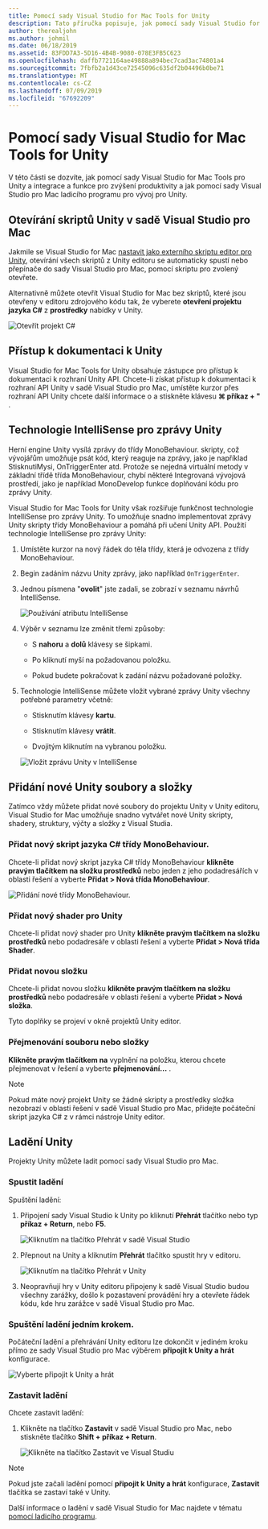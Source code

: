 ```yaml
---
title: Pomocí sady Visual Studio for Mac Tools for Unity
description: Tato příručka popisuje, jak pomocí sady Visual Studio for Mac Tools pro Unity rozšíření
author: therealjohn
ms.author: johmil
ms.date: 06/18/2019
ms.assetid: 83FDD7A3-5D16-4B4B-9080-078E3FB5C623
ms.openlocfilehash: daffb7721164ae49888a894bec7cad3ac74801a4
ms.sourcegitcommit: 7fbfb2a1d43ce72545096c635df2b04496b0be71
ms.translationtype: MT
ms.contentlocale: cs-CZ
ms.lasthandoff: 07/09/2019
ms.locfileid: "67692209"
---
```

# <a name="using-visual-studio-for-mac-tools-for-unity"></a>Pomocí sady Visual Studio for Mac Tools for Unity

V této části se dozvíte, jak pomocí sady Visual Studio for Mac Tools pro Unity a integrace a funkce pro zvýšení produktivity a jak pomocí sady Visual Studio pro Mac ladicího programu pro vývoj pro Unity.

## <a name="opening-unity-scripts-in-visual-studio-for-mac"></a>Otevírání skriptů Unity v sadě Visual Studio pro Mac

Jakmile se Visual Studio for Mac [nastavit jako externího skriptu editor pro Unity](setup-vsmac-tools-unity.md#configure-unity-for-use-with-visual-studio-for-mac), otevírání všech skriptů z Unity editoru se automaticky spustí nebo přepínače do sady Visual Studio pro Mac, pomocí skriptu pro zvolený otevřete.

Alternativně můžete otevřít Visual Studio for Mac bez skriptů, které jsou otevřeny v editoru zdrojového kódu tak, že vyberete **otevření projektu jazyka C#** z **prostředky** nabídky v Unity.

![Otevřít projekt C#](media/using-vsmac-tools-unity-image1.png)

## <a name="unity-documentation-access"></a>Přístup k dokumentaci k Unity

Visual Studio for Mac Tools for Unity obsahuje zástupce pro přístup k dokumentaci k rozhraní Unity API. Chcete-li získat přístup k dokumentaci k rozhraní API Unity v sadě Visual Studio pro Mac, umístěte kurzor přes rozhraní API Unity chcete další informace o a stiskněte klávesu **⌘ příkaz + "** .

## <a name="intellisense-for-unity-messages"></a>Technologie IntelliSense pro zprávy Unity
Herní engine Unity vysílá zprávy do třídy MonoBehaviour. skripty, což vývojářům umožňuje psát kód, který reaguje na zprávy, jako je například StisknutiMysi, OnTriggerEnter atd. Protože se nejedná virtuální metody v základní třídě třída MonoBehaviour, chybí některé Integrovaná vývojová prostředí, jako je například MonoDevelop funkce doplňování kódu pro zprávy Unity.

Visual Studio for Mac Tools for Unity však rozšiřuje funkčnost technologie IntelliSense pro zprávy Unity. To umožňuje snadno implementovat zprávy Unity skripty třídy MonoBehaviour a pomáhá při učení Unity API. Použití technologie IntelliSense pro zprávy Unity:

1. Umístěte kurzor na nový řádek do těla třídy, která je odvozena z třídy MonoBehaviour.

2. Begin zadáním názvu Unity zprávy, jako například `OnTriggerEnter`.

3. Jednou písmena "**ovolit**" jste zadali, se zobrazí v seznamu návrhů IntelliSense.

   ![Používání atributu IntelliSense](media/using-vsmac-tools-unity-image2.png)

4. Výběr v seznamu lze změnit třemi způsoby:

   * S **nahoru** a **dolů** klávesy se šipkami.

   * Po kliknutí myší na požadovanou položku.

   * Pokud budete pokračovat k zadání názvu požadované položky.

5. Technologie IntelliSense můžete vložit vybrané zprávy Unity všechny potřebné parametry včetně:

   * Stisknutím klávesy **kartu**.

   * Stisknutím klávesy **vrátit**.

   * Dvojitým kliknutím na vybranou položku.

   ![Vložit zprávu Unity v IntelliSense](media/using-vsmac-tools-unity-image3.png)

## <a name="adding-new-unity-files-and-folders"></a>Přidání nové Unity soubory a složky

Zatímco vždy můžete přidat nové soubory do projektu Unity v Unity editoru, Visual Studio for Mac umožňuje snadno vytvářet nové Unity skripty, shadery, struktury, výčty a složky z Visual Studia.

### <a name="add-a-new-c-monobehaviour-script"></a>Přidat nový skript jazyka C# třídy MonoBehaviour.

Chcete-li přidat nový skript jazyka C# třídy MonoBehaviour **klikněte pravým tlačítkem na složku prostředků** nebo jeden z jeho podadresářích v oblasti řešení a vyberte **Přidat > Nová třída MonoBehaviour**.

![Přidání nové třídy MonoBehaviour.](media/using-vsmac-tools-unity-image4.png)

### <a name="add-a-new-unity-shader"></a>Přidat nový shader pro Unity

Chcete-li přidat nový shader pro Unity **klikněte pravým tlačítkem na složku prostředků** nebo podadresáře v oblasti řešení a vyberte **Přidat > Nová třída Shader**.

### <a name="add-a-new-folder"></a>Přidat novou složku

Chcete-li přidat novou složku **klikněte pravým tlačítkem na složku prostředků** nebo podadresáře v oblasti řešení a vyberte **Přidat > Nová složka**.

Tyto doplňky se projeví v okně projektů Unity editor.

### <a name="to-rename-a-file-or-folder"></a>Přejmenování souboru nebo složky
**Klikněte pravým tlačítkem na** vyplnění na položku, kterou chcete přejmenovat v řešení a vyberte **přejmenování...** .

> [!NOTE]
> Pokud máte nový projekt Unity se žádné skripty a prostředky složka nezobrazí v oblasti řešení v sadě Visual Studio pro Mac, přidejte počáteční skript jazyka C# z v rámci nástroje Unity editor.

## <a name="unity-debugging"></a>Ladění Unity

Projekty Unity můžete ladit pomocí sady Visual Studio pro Mac.

### <a name="start-debugging"></a>Spustit ladění

Spuštění ladění:

1. Připojení sady Visual Studio k Unity po kliknutí **Přehrát** tlačítko nebo typ **příkaz + Return**, nebo **F5**.

   ![Kliknutím na tlačítko Přehrát v sadě Visual Studio](media/using-vsmac-tools-unity-image5.png)

2. Přepnout na Unity a kliknutím **Přehrát** tlačítko spustit hry v editoru.

   ![Kliknutím na tlačítko Přehrát v Unity](media/using-vsmac-tools-unity-image6.png)

3. Neopravňují hry v Unity editoru připojeny k sadě Visual Studio budou všechny zarážky, došlo k pozastavení provádění hry a otevřete řádek kódu, kde hru zarážce v sadě Visual Studio pro Mac.

### <a name="start-debugging-in-a-single-step"></a>Spuštění ladění jedním krokem.

Počáteční ladění a přehrávání Unity editoru lze dokončit v jediném kroku přímo ze sady Visual Studio pro Mac výběrem **připojit k Unity a hrát** konfigurace.

![Vyberte připojit k Unity a hrát](media/using-vsmac-tools-unity-image8.png)

### <a name="stop-debugging"></a>Zastavit ladění

Chcete zastavit ladění:

1. Klikněte na tlačítko **Zastavit** v sadě Visual Studio pro Mac, nebo stiskněte tlačítko **Shift + příkaz + Return**.

   ![Klikněte na tlačítko Zastavit ve Visual Studiu](media/using-vsmac-tools-unity-image7.png)

> [!NOTE]
> Pokud jste začali ladění pomocí **připojit k Unity a hrát** konfigurace, **Zastavit** tlačítka se zastaví také v Unity.

Další informace o ladění v sadě Visual Studio for Mac najdete v tématu [pomocí ladicího programu](debugging.md).
